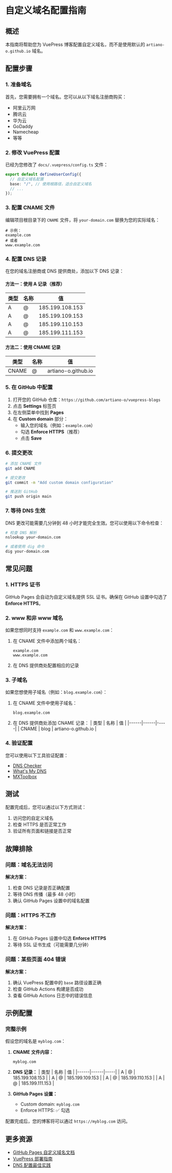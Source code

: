 # 自定义域名配置指南

## 概述

本指南将帮助您为 VuePress 博客配置自定义域名，而不是使用默认的 `artiano-o.github.io` 域名。

## 配置步骤

### 1. 准备域名

首先，您需要拥有一个域名。您可以从以下域名注册商购买：

- 阿里云万网
- 腾讯云
- 华为云
- GoDaddy
- Namecheap
- 等等

### 2. 修改 VuePress 配置

已经为您修改了 `docs/.vuepress/config.ts` 文件：

```typescript
export default defineUserConfig({
  // 自定义域名配置
  base: "/", // 使用根路径，适合自定义域名
  // ...
});
```

### 3. 配置 CNAME 文件

编辑项目根目录下的 `CNAME` 文件，将 `your-domain.com` 替换为您的实际域名：

```
# 示例：
example.com
# 或者
www.example.com
```

### 4. 配置 DNS 记录

在您的域名注册商或 DNS 提供商处，添加以下 DNS 记录：

#### 方法一：使用 A 记录（推荐）

| 类型 | 名称 | 值              |
| ---- | ---- | --------------- |
| A    | @    | 185.199.108.153 |
| A    | @    | 185.199.109.153 |
| A    | @    | 185.199.110.153 |
| A    | @    | 185.199.111.153 |

#### 方法二：使用 CNAME 记录

| 类型  | 名称 | 值                  |
| ----- | ---- | ------------------- |
| CNAME | @    | artiano-o.github.io |

### 5. 在 GitHub 中配置

1. 打开您的 GitHub 仓库：`https://github.com/artiano-o/vuepress-blogs`
2. 点击 **Settings** 标签页
3. 在左侧菜单中找到 **Pages**
4. 在 **Custom domain** 部分：
   - 输入您的域名（例如：`example.com`）
   - 勾选 **Enforce HTTPS**（推荐）
   - 点击 **Save**

### 6. 提交更改

```bash
# 添加 CNAME 文件
git add CNAME

# 提交更改
git commit -m "Add custom domain configuration"

# 推送到 GitHub
git push origin main
```

### 7. 等待 DNS 生效

DNS 更改可能需要几分钟到 48 小时才能完全生效。您可以使用以下命令检查：

```bash
# 检查 DNS 解析
nslookup your-domain.com

# 或者使用 dig 命令
dig your-domain.com
```

## 常见问题

### 1. HTTPS 证书

GitHub Pages 会自动为自定义域名提供 SSL 证书。确保在 GitHub 设置中勾选了 **Enforce HTTPS**。

### 2. www 和非 www 域名

如果您想同时支持 `example.com` 和 `www.example.com`：

1. 在 CNAME 文件中添加两个域名：

   ```
   example.com
   www.example.com
   ```

2. 在 DNS 提供商处配置相应的记录

### 3. 子域名

如果您想使用子域名（例如：`blog.example.com`）：

1. 在 CNAME 文件中使用子域名：

   ```
   blog.example.com
   ```

2. 在 DNS 提供商处添加 CNAME 记录：
   | 类型 | 名称 | 值 |
   |------|------|-----|
   | CNAME | blog | artiano-o.github.io |

### 4. 验证配置

您可以使用以下工具验证配置：

- [DNS Checker](https://dnschecker.org/)
- [What's My DNS](https://www.whatsmydns.net/)
- [MXToolbox](https://mxtoolbox.com/)

## 测试

配置完成后，您可以通过以下方式测试：

1. 访问您的自定义域名
2. 检查 HTTPS 是否正常工作
3. 验证所有页面和链接是否正常

## 故障排除

### 问题：域名无法访问

**解决方案：**

1. 检查 DNS 记录是否正确配置
2. 等待 DNS 传播（最多 48 小时）
3. 确认 GitHub Pages 设置中的域名配置

### 问题：HTTPS 不工作

**解决方案：**

1. 在 GitHub Pages 设置中勾选 **Enforce HTTPS**
2. 等待 SSL 证书生成（可能需要几分钟）

### 问题：某些页面 404 错误

**解决方案：**

1. 确认 VuePress 配置中的 `base` 路径设置正确
2. 检查 GitHub Actions 构建是否成功
3. 查看 GitHub Actions 日志中的错误信息

## 示例配置

### 完整示例

假设您的域名是 `myblog.com`：

1. **CNAME 文件内容：**

   ```
   myblog.com
   ```

2. **DNS 记录：**
   | 类型 | 名称 | 值 |
   |------|------|-----|
   | A | @ | 185.199.108.153 |
   | A | @ | 185.199.109.153 |
   | A | @ | 185.199.110.153 |
   | A | @ | 185.199.111.153 |

3. **GitHub Pages 设置：**
   - Custom domain: `myblog.com`
   - Enforce HTTPS: ✅ 勾选

配置完成后，您的博客将可以通过 `https://myblog.com` 访问。

## 更多资源

- [GitHub Pages 自定义域名文档](https://docs.github.com/en/pages/configuring-a-custom-domain-for-your-github-pages-site)
- [VuePress 部署指南](https://v2.vuepress.vuejs.org/guide/deployment.html)
- [DNS 配置最佳实践](https://help.github.com/en/articles/troubleshooting-custom-domains)
